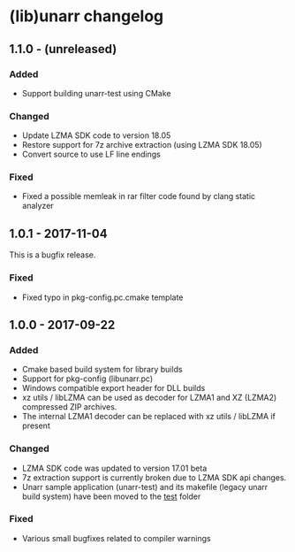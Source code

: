 # (lib)unarr changelog

## 1.1.0 - (unreleased)

### Added
* Support building unarr-test using CMake

### Changed
* Update LZMA SDK code to version 18.05
* Restore support for 7z archive extraction (using LZMA SDK 18.05)
* Convert source to use LF line endings

### Fixed
* Fixed a possible memleak in rar filter code found by clang static analyzer

## 1.0.1 - 2017-11-04
This is a bugfix release.

### Fixed
* Fixed typo in pkg-config.pc.cmake template

## 1.0.0 - 2017-09-22

### Added
* Cmake based build system for library builds
* Support for pkg-config (libunarr.pc)
* Windows compatible export header for DLL builds
* xz utils / libLZMA can be used as decoder for LZMA1 and XZ (LZMA2) compressed
ZIP archives.
* The internal LZMA1 decoder can be replaced with xz utils / libLZMA if present

### Changed
* LZMA SDK code was updated to version 17.01 beta
* 7z extraction support is currently broken due to LZMA SDK api changes.
* Unarr sample application (unarr-test) and its makefile
  (legacy unarr build system) have been moved to the [test](test) folder

### Fixed
* Various small bugfixes related to compiler warnings
